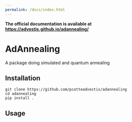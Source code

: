 ```yaml
---
permalink: /docs/index.html
---
```


**The official documentation is available at https://advestis.github.io/adannealing/**

# AdAnnealing

A package doing simulated and quantum annealing

## Installation

```
git clone https://github.com/pcotteadvestis/adannealing
cd adannealing
pip install .
```

## Usage
